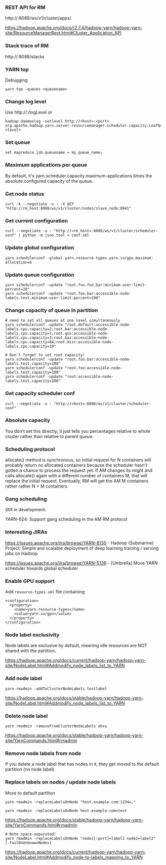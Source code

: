 ### REST API for RM

http://<host>:8088/ws/v1/cluster/apps/<appId>

https://hadoop.apache.org/docs/r2.7.4/hadoop-yarn/hadoop-yarn-site/ResourceManagerRest.html#Cluster_Application_API


### Stack trace of RM

http://<host>:8088/stacks


### YARN top

Debugging

```
yarn top -queues <queuename>
```


### Change log level

Use http://<host>:<port>/logLevel or

```
hadoop daemonlog -setlevel http://<host>:<port> org.apache.hadoop.yarn.server.resourcemanager.scheduler.capacity.LeafQueue <level>
```


### Set queue

```
set mapreduce.job.queuename = my_queue_name;
```


### Maximum applications per queue

By default, it's yarn.scheduler.capacity.maximum-applications times the absolute configured capacity of the queue.


### Get node status

```
curl -k --negotiate -u : -X GET "http://rm_host:8088/ws/v1/cluster/nodes/slave_node:8041"
```


### Get current configuration

```
curl --negotiate -u : "http://<rm_host>:8088/ws/v1/cluster/scheduler-conf" | python -m json.tool > conf.xml
```


### Update global configuration

```
yarn schedulerconf -global yarn.resource-types.yarn.io/gpu.maximum-allocation=6
```


### Update queue configuration

```
yarn schedulerconf -update "root.foo.foo_bar:minimum-user-limit-percent=20"
yarn schedulerconf -update "root.foo.bar:accessible-node-labels.test.minimum-user-limit-percent=100"
```


### Change capacity of queue in partition

```
# need to set all queues at one level simultaneously
yarn schedulerconf -update "root.default:accessible-node-labels.cpu.capacity=2;root.bar:accessible-node-labels.cpu.capacity=1;root.qux:accessible-node-labels.cpu.capacity=3;root.baz:accessible-node-labels.cpu.capacity=84;root.misc:accessible-node-labels.cpu.capacity=10"

# Don't forget to set root capacity!
yarn schedulerconf -update "root.foo.bar:accessible-node-labels.test.capacity=100"
yarn schedulerconf -update "root.foo:accessible-node-labels.test.capacity=100"
yarn schedulerconf -update "root:accessible-node-labels.test.capacity=100"
```


### Get capacity scheduler conf

```
curl --negotiate -u : "http://<host>:8088/ws/v1/cluster/scheduler-conf"
```


### Absolute capacity

You don't set this directly; it just tells you percentages relative to whole cluster rather than relative to parent queue.


### Scheduling protocol

allocate() method is synchronous, so initial request for N containers will probably return no allocated containers
because the scheduler hasn't gotten a chance to process the request yet.
If AM changes its might and calls allocate() again with a different number of containers M, that will replace the
initial request. Eventually, RM will get the AM M containers rather rather N + M containers.


### Gang scheduling

Still in development.

YARN-624: Support gang scheduling in the AM RM protocol


### Interesting JIRAs

https://issues.apache.org/jira/browse/YARN-8135 - Hadoop {Submarine} Project: Simple and scalable deployment of deep learning training / serving jobs on Hadoop

https://issues.apache.org/jira/browse/YARN-5139 - [Umbrella] Move YARN scheduler towards global scheduler


### Enable GPU support

Add `resource-types.xml` file containing:

```
<configuration>
  <property>
    <name>yarn.resource-types</name>
    <value>yarn.io/gpu</value>
  </property>
</configuration>
```


### Node label exclusivity

Node labels are exclusive by default, meaning idle resources are NOT shared with the <default> partition.

https://hadoop.apache.org/docs/current/hadoop-yarn/hadoop-yarn-site/NodeLabel.html#Addmodify_node_labels_list_to_YARN


### Add node label

```
yarn rmadmin -addToClusterNodeLabels testlabel
```

https://hadoop.apache.org/docs/stable/hadoop-yarn/hadoop-yarn-site/NodeLabel.html#Addmodify_node_labels_list_to_YARN


### Delete node label

```
yarn rmadmin -removeFromClusterNodeLabels ahsu
```

https://hadoop.apache.org/docs/stable/hadoop-yarn/hadoop-yarn-site/YarnCommands.html#rmadmin


### Remove node labels from node

If you delete a node label that has nodes in it, they get moved to the default partition (no node label).


### Replace labels on nodes / update node labels

Move to default partition

```
yarn rmadmin -replaceLabelsOnNode "host.example.com:1234=,"
```

```
yarn rmadmin -replaceLabelsOnNode host.example.com=test
```

https://hadoop.apache.org/docs/stable/hadoop-yarn/hadoop-yarn-site/YarnCommands.html#rmadmin

```
# Note space-separated!
yarn rmadmin -replaceLabelsOnNode "node1[:port]=label1 node2=label2" [-failOnUnknownNodes]
```

https://hadoop.apache.org/docs/current/hadoop-yarn/hadoop-yarn-site/NodeLabel.html#Addmodify_node-to-labels_mapping_to_YARN